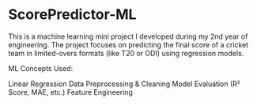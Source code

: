 # ScorePredictor-ML
This is a machine learning mini project I developed during my 2nd year of engineering. The project focuses on predicting the final score of a cricket team in limited-overs formats (like T20 or ODI) using regression models.

ML Concepts Used:

Linear Regression
Data Preprocessing & Cleaning
Model Evaluation (R² Score, MAE, etc.)
Feature Engineering
